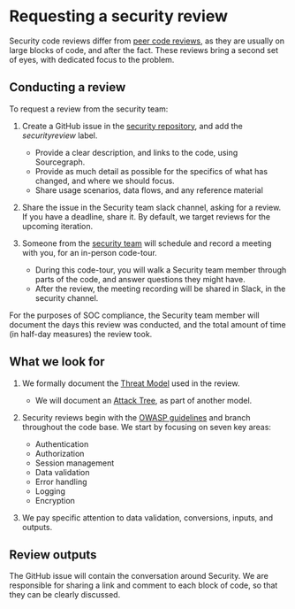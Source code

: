 # Requesting a security review

Security code reviews differ from [peer code reviews](https://about.sourcegraph.com/handbook/engineering/code_reviews), as they are usually on large blocks of code, and after the fact. These reviews bring a second set of eyes, with dedicated focus to the problem.

## Conducting a review

To request a review from the security team:

1. Create a GitHub issue in the [security repository](https://www.github.com/sourcegraph/security-issues), and add the *securityreview* label. 
    * Provide a clear description, and links to the code, using Sourcegraph. 
    * Provide as much detail as possible for the specifics of what has changed, and where we should focus. 
    * Share usage scenarios, data flows, and any reference material

1. Share the issue in the Security team slack channel, asking for a review. If you have a deadline, share it. By default, we target reviews for the upcoming iteration.

1. Someone from the [security team](mailto:security@sourcegraph.com) will schedule and record a meeting with you, for an in-person code-tour. 
    * During this code-tour, you will walk a Security team member through parts of the code, and answer questions they might have. 
    * After the review, the meeting recording will be shared in Slack, in the security channel.

For the purposes of SOC compliance, the Security team member will document the days this review was conducted, and the total amount of time (in half-day measures) the review took.

## What we look for

1. We formally document the [Threat Model](https://owasp.org/www-community/Application_Threat_Modeling) used in the review. 
    * We will document an [Attack Tree](https://insights.sei.cmu.edu/sei_blog/2018/12/threat-modeling-12-available-methods.html), as part of another model.

1. Security reviews begin with the [OWASP guidelines](https://owasp.org/www-pdf-archive/OWASP_Code_Review_Guide_v2.pdf) and branch throughout the code base. We start by focusing on seven key areas:

    * Authentication
    * Authorization
    * Session management
    * Data validation
    * Error handling
    * Logging
    * Encryption

1. We pay specific attention to data validation, conversions, inputs, and outputs.

## Review outputs

The GitHub issue will contain the conversation around Security. We are responsible for sharing a link and comment to each block of code, so that they can be clearly discussed.